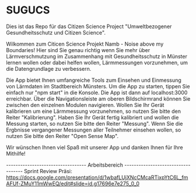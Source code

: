 # SUGUCS
Dies ist das Repo für das Citizen Science Project "Umweltbezogener Gesundheitsschutz und Citizen Science".

Wilkommen zum Citicen Science Projekt Namb - Noise above my Boundaries!
Hier sind Sie genau richtig wenn Sie mehr über Lärmverschmutzung im Zusammenhang mit Gesundheitsschutz in Münster lernen wollen oder dabei helfen wollen, Lärmmessungen vorzunehmen, um die Datengrundlage zu verbessern.

Die App bietet Ihnen umfangreiche Tools zum Einsehen und Einmessung von Lärmdaten im Stadtbereich Münsters.
Um die App zu starten, tippen Sie einfach nur "npm start" in die Konsole. Die App ist dann auf localhost:3000 erreichbar.
Über die Navigationsleiste am oberen Bildschirmrand können Sie zwischen den einzelnen Modulen navigieren.
Wollen Sie Ihr Gerät kalibrieren um eine Lärmmessung vorzunehmen, so nutzen Sie bitte den Reiter "Kalibrierung".
Haben Sie Ihr Gerät fertig kalibriert und wollen die Messung starten, so nutzen Sie bitte den Reiter "Messung".
Wenn Sie die Ergbnisse vergangener Messungen aller Teilnehmer einsehen wollen, so nutzen Sie bitte den Reiter "Open Sense Map".

Wir wünschen Ihnen viel Spaß mit unserer App und danken Ihnen für Ihre Mithilfe!

---------------------------------- Arbeitsbereich -----------------------------------
Sprint Review Präsi:    https://docs.google.com/presentation/d/1wbafLUjXNcCMcaRTixpYtC6L_fmAFUf-ZMuY11mWwEQ/edit#slide=id.g17696e7e275_0_0
